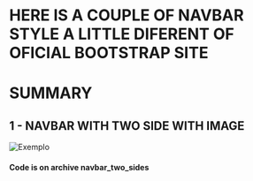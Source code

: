 # HERE IS A COUPLE OF NAVBAR STYLE A LITTLE DIFERENT OF OFICIAL BOOTSTRAP SITE


# SUMMARY


## 1 - NAVBAR WITH TWO SIDE WITH IMAGE

![Exemplo](Screenshot_50.jpg)

#### Code is on archive navbar_two_sides

